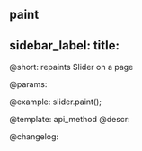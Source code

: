 paint
---
sidebar_label: 
title: 
---          

@short: repaints Slider on a page


@params:




@example:
slider.paint();


@template: api_method
@descr:





@changelog:


